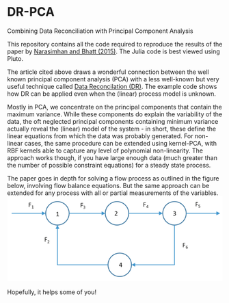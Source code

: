 # DR-PCA
Combining Data Reconciliation with Principal Component Analysis

This repository contains all the code required to reproduce the results of the paper by [Narasimhan and Bhatt (2015)](https://www.sciencedirect.com/science/article/abs/pii/S0098135415000873). The Julia code is best viewed using Pluto.

The article cited above draws a wonderful connection between the well known principal component analysis (PCA) with a less well-known but very useful technique called [Data Reconcilation (DR)](https://en.wikipedia.org/wiki/Data_validation_and_reconciliation). The example code shows how DR can be applied even when the (linear) process model is unknown.

Mostly in PCA, we concentrate on the principal components that contain the maximum variance. While these components do explain the variability of the data, the oft neglected principal components containing minimum variance actually reveal the (linear) model of the system - in short, these define the linear equations from which the data was probably generated. For non-linear cases, the same procedure can be extended using kernel-PCA, with RBF kernels able to capture any level of polynomial non-linearity. The approach works though, if you have large enough data (much greater than the number of possible constraint equations) for a steady state process.

The paper goes in depth for solving a flow process as outlined in the figure below, involving flow balance equations. But the same approach can be extended for any process with all or partial measurements of the variables.
![Schematic of a flow process](https://github.com/samiit/DR-PCA/blob/main/Flow_process.png)

Hopefully, it helps some of you!
